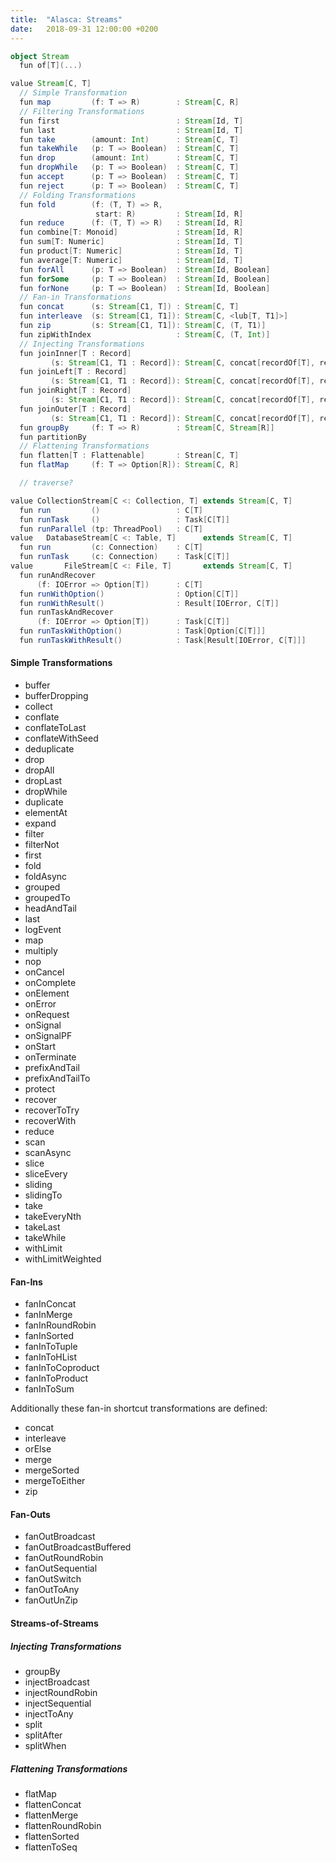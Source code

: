 ```yaml
---
title:  "Alasca: Streams"
date:   2018-09-31 12:00:00 +0200
---
```



```scala
object Stream
  fun of[T](...)

value Stream[C, T]
  // Simple Transformation
  fun map         (f: T => R)        : Stream[C, R]
  // Filtering Transformations
  fun first                          : Stream[Id, T]
  fun last                           : Stream[Id, T]
  fun take        (amount: Int)      : Stream[C, T]
  fun takeWhile   (p: T => Boolean)  : Stream[C, T]
  fun drop        (amount: Int)      : Stream[C, T]
  fun dropWhile   (p: T => Boolean)  : Stream[C, T]  
  fun accept      (p: T => Boolean)  : Stream[C, T]
  fun reject      (p: T => Boolean)  : Stream[C, T]
  // Folding Transformations
  fun fold        (f: (T, T) => R,
                   start: R)         : Stream[Id, R]
  fun reduce      (f: (T, T) => R)   : Stream[Id, R]
  fun combine[T: Monoid]             : Stream[Id, R]
  fun sum[T: Numeric]                : Stream[Id, T]
  fun product[T: Numeric]            : Stream[Id, T]
  fun average[T: Numeric]            : Stream[Id, T]
  fun forAll      (p: T => Boolean)  : Stream[Id, Boolean]
  fun forSome     (p: T => Boolean)  : Stream[Id, Boolean]
  fun forNone     (p: T => Boolean)  : Stream[Id, Boolean]
  // Fan-in Transformations
  fun concat      (s: Stream[C1, T]) : Stream[C, T]
  fun interleave  (s: Stream[C1, T1]): Stream[C, <lub[T, T1]>]
  fun zip         (s: Stream[C1, T1]): Stream[C, (T, T1)]
  fun zipWithIndex                   : Stream[C, (T, Int)]
  // Injecting Transformations
  fun joinInner[T : Record]
         (s: Stream[C1, T1 : Record]): Stream[C, concat[recordOf[T], recordOf[T1]]]
  fun joinLeft[T : Record]
         (s: Stream[C1, T1 : Record]): Stream[C, concat[recordOf[T], recordOf[T1]]]
  fun joinRight[T : Record]
         (s: Stream[C1, T1 : Record]): Stream[C, concat[recordOf[T], recordOf[T1]]]
  fun joinOuter[T : Record]
         (s: Stream[C1, T1 : Record]): Stream[C, concat[recordOf[T], recordOf[T1]]]
  fun groupBy     (f: T => R)        : Stream[C, Stream[R]]
  fun partitionBy
  // Flattening Transformations
  fun flatten[T : Flattenable]       : Strean[C, T]
  fun flatMap     (f: T => Option[R]): Stream[C, R]

  // traverse?

value CollectionStream[C <: Collection, T] extends Stream[C, T]
  fun run         ()                 : C[T]
  fun runTask     ()                 : Task[C[T]]
  fun runParallel (tp: ThreadPool)   : C[T]
value   DatabaseStream[C <: Table, T]      extends Stream[C, T]
  fun run         (c: Connection)    : C[T]
  fun runTask     (c: Connection)    : Task[C[T]]
value       FileStream[C <: File, T]       extends Stream[C, T]
  fun runAndRecover
      (f: IOError => Option[T])      : C[T]
  fun runWithOption()                : Option[C[T]]
  fun runWithResult()                : Result[IOError, C[T]]
  fun runTaskAndRecover
      (f: IOError => Option[T])      : Task[C[T]]
  fun runTaskWithOption()            : Task[Option[C[T]]]
  fun runTaskWithResult()            : Task[Result[IOError, C[T]]]
```


#### Simple Transformations

- buffer
- bufferDropping
- collect
- conflate
- conflateToLast
- conflateWithSeed
- deduplicate
- drop
- dropAll
- dropLast
- dropWhile
- duplicate
- elementAt
- expand
- filter
- filterNot
- first
- fold
- foldAsync
- grouped
- groupedTo
- headAndTail
- last
- logEvent
- map
- multiply
- nop
- onCancel
- onComplete
- onElement
- onError
- onRequest
- onSignal
- onSignalPF
- onStart
- onTerminate
- prefixAndTail
- prefixAndTailTo
- protect
- recover
- recoverToTry
- recoverWith
- reduce
- scan
- scanAsync
- slice
- sliceEvery
- sliding
- slidingTo
- take
- takeEveryNth
- takeLast
- takeWhile
- withLimit
- withLimitWeighted

#### Fan-Ins

- fanInConcat
- fanInMerge
- fanInRoundRobin
- fanInSorted
- fanInToTuple
- fanInToHList
- fanInToCoproduct
- fanInToProduct
- fanInToSum

Additionally these fan-in shortcut transformations are defined:

- concat
- interleave
- orElse
- merge
- mergeSorted
- mergeToEither
- zip

#### Fan-Outs

- fanOutBroadcast
- fanOutBroadcastBuffered
- fanOutRoundRobin
- fanOutSequential
- fanOutSwitch
- fanOutToAny
- fanOutUnZip

#### Streams-of-Streams

##### Injecting Transformations

- groupBy
- injectBroadcast
- injectRoundRobin
- injectSequential
- injectToAny
- split
- splitAfter
- splitWhen

##### Flattening Transformations

- flatMap
- flattenConcat
- flattenMerge
- flattenRoundRobin
- flattenSorted
- flattenToSeq
